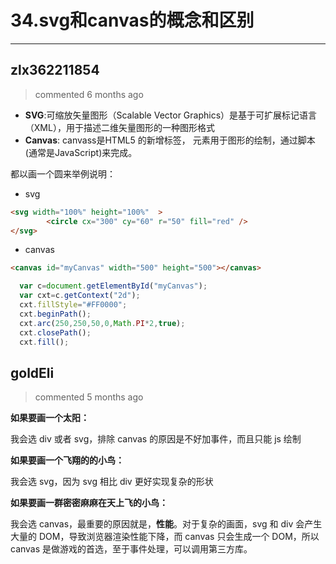
 # 34.svg和canvas的概念和区别 
  
 ***
## zlx362211854 
 > commented 6 months ago 

* **SVG**:可缩放矢量图形（Scalable Vector Graphics）是基于可扩展标记语言（XML），用于描述二维矢量图形的一种图形格式
* **Canvas**:  canvass是HTML5 的新增标签，<canvas> 元素用于图形的绘制，通过脚本 (通常是JavaScript)来完成。

都以画一个圆来举例说明：
* svg

```html
<svg width="100%" height="100%"  >
        <circle cx="300" cy="60" r="50" fill="red" />
</svg>

```
* canvas

```html
<canvas id="myCanvas" width="500" height="500"></canvas>

```

```javascript
  var c=document.getElementById("myCanvas");
  var cxt=c.getContext("2d");
  cxt.fillStyle="#FF0000";
  cxt.beginPath();
  cxt.arc(250,250,50,0,Math.PI*2,true);
  cxt.closePath();
  cxt.fill();

```
## goldEli 
 > commented 5 months ago 

**如果要画一个太阳：**

我会选 div 或者 svg，排除 canvas 的原因是不好加事件，而且只能 js 绘制

**如果要画一个飞翔的的小鸟：**

我会选 svg，因为 svg 相比 div 更好实现复杂的形状

**如果要画一群密密麻麻在天上飞的小鸟：**

我会选 canvas，最重要的原因就是，**性能**。对于复杂的画面，svg 和 div 会产生大量的 DOM，导致浏览器渲染性能下降，而 canvas 只会生成一个 DOM，所以 canvas 是做游戏的首选，至于事件处理，可以调用第三方库。